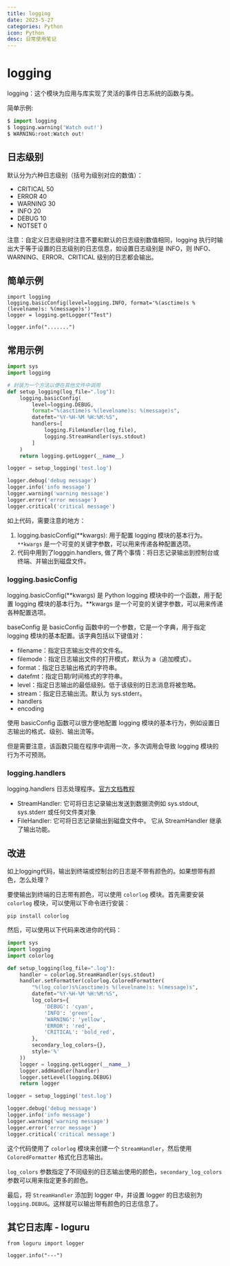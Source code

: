 ```yaml
---
title: logging
date: 2023-5-27
categories: Python
icon: Python
desc: 日常使用笔记
---
```


# logging

logging：这个模块为应用与库实现了灵活的事件日志系统的函数与类。

简单示例:

```python
$ import logging
$ logging.warning('Watch out!')
$ WARNING:root:Watch out!
```

## 日志级别

默认分为六种日志级别（括号为级别对应的数值）：

- CRITICAL	50		
- ERROR		40		
- WARNING	30		
- INFO		20		
- DEBUG		10		
- NOTSET	0		


注意：自定义日志级别时注意不要和默认的日志级别数值相同，logging 执行时输出大于等于设置的日志级别的日志信息，如设置日志级别是 INFO，则 INFO、WARNING、ERROR、CRITICAL 级别的日志都会输出。

## 简单示例

```
import logging
logging.basicConfig(level=logging.INFO, format='%(asctime)s %(levelname)s: %(message)s')
logger = logging.getLogger("Test")

logger.info(".......")
```


## 常用示例

```python
import sys
import logging

# 封装为一个方法以便在其他文件中调用
def setup_logging(log_file=".log"):
    logging.basicConfig(
        level=logging.DEBUG,
        format="%(asctime)s %(levelname)s: %(message)s",
        datefmt="%Y-%H-%M %H:%M:%S",
        handlers=[
            logging.FileHandler(log_file),
            logging.StreamHandler(sys.stdout)
        ]
    )
    return logging.getLogger(__name__)

logger = setup_logging('test.log')

logger.debug('debug message')
logger.info('info message')
logger.warning('warning message')
logger.error('error message')
logger.critical('critical message')
```

如上代码，需要注意的地方：

1. logging.basicConfig(**kwargs): 用于配置 logging 模块的基本行为。`**kwargs` 是一个可变的关键字参数，可以用来传递各种配置选项。
2. 代码中用到了logggin.handlers, 做了两个事情：将日志记录输出到控制台或终端、并输出到磁盘文件。

### logging.basicConfig

logging.basicConfig(**kwargs) 是 Python logging 模块中的一个函数，用于配置 logging 模块的基本行为。**kwargs 是一个可变的关键字参数，可以用来传递各种配置选项。

baseConfig 是 basicConfig 函数中的一个参数，它是一个字典，用于指定 logging 模块的基本配置。该字典包括以下键值对：

- filename：指定日志输出文件的文件名。
- filemode：指定日志输出文件的打开模式，默认为 a（追加模式）。
- format：指定日志输出格式的字符串。
- datefmt：指定日期/时间格式的字符串。
- level：指定日志输出的最低级别。低于该级别的日志消息将被忽略。
- stream：指定日志输出流。默认为 sys.stderr。
- handlers
- encoding

使用 basicConfig 函数可以很方便地配置 logging 模块的基本行为，例如设置日志输出的格式、级别、输出流等。

但是需要注意，该函数只能在程序中调用一次，多次调用会导致 logging 模块的行为不可预测。

### logging.handlers

logging.handlers 日志处理程序。[官方文档教程](https://docs.python.org/zh-cn/3/library/logging.handlers.html#module-logging.handlers)

- StreamHandler: 它可将日志记录输出发送到数据流例如 sys.stdout, sys.stderr 或任何文件类对象
- FileHandler: 它可将日志记录输出到磁盘文件中。 它从 StreamHandler 继承了输出功能。

## 改进

如上logging代码，输出到终端或控制台的日志是不带有颜色的。如果想带有颜色，怎么处理？

要使输出到终端的日志带有颜色，可以使用 `colorlog` 模块。首先需要安装 `colorlog` 模块，可以使用以下命令进行安装：

```
pip install colorlog
```

然后，可以使用以下代码来改进你的代码：

```python
import sys
import logging
import colorlog

def setup_logging(log_file=".log"):
    handler = colorlog.StreamHandler(sys.stdout)
    handler.setFormatter(colorlog.ColoredFormatter(
        "%(log_color)s%(asctime)s %(levelname)s: %(message)s",
        datefmt="%Y-%H-%M %H:%M:%S",
        log_colors={
            'DEBUG': 'cyan',
            'INFO': 'green',
            'WARNING': 'yellow',
            'ERROR': 'red',
            'CRITICAL': 'bold_red',
        },
        secondary_log_colors={},
        style='%'
    ))
    logger = logging.getLogger(__name__)
    logger.addHandler(handler)
    logger.setLevel(logging.DEBUG)
    return logger

logger = setup_logging('test.log')

logger.debug('debug message')
logger.info('info message')
logger.warning('warning message')
logger.error('error message')
logger.critical('critical message')
```

这个代码使用了 `colorlog` 模块来创建一个 `StreamHandler`，然后使用 `ColoredFormatter` 格式化日志输出。

`log_colors` 参数指定了不同级别的日志输出使用的颜色，`secondary_log_colors` 参数可以用来指定更多的颜色。

最后，将 `StreamHandler` 添加到 logger 中，并设置 logger 的日志级别为 `logging.DEBUG`。这样就可以输出带有颜色的日志信息了。

## 其它日志库 - loguru

```
from loguru import logger

logger.info("---")
```